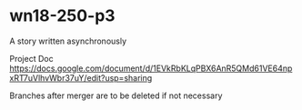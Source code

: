 # wn18-250-p3
A story written asynchronously 

Project Doc
https://docs.google.com/document/d/1EVkRbKLqPBX6AnR5QMd61VE64npxRT7uVlhvWbr37uY/edit?usp=sharing

Branches after merger are to be deleted if not necessary 

